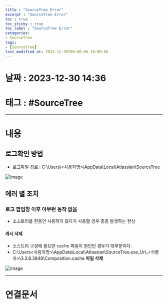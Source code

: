 ```yaml
---
title : "SourceTree Error"
excerpt : "SourceTree Error"
toc : true
toc_sticky : true
toc_label : "SourceTree Error"
categories:
- SourceTree
tags:
- [SourceTree]
last_modified_at: 2023-12-30T08:00:00-10:00:00
---
```


# 날짜 : 2023-12-30 14:36

# 태그 : #SourceTree
---

# 내용

## 로그확인 방법
- 로그파일 경로 : C:\\Users\\<사용자명>\\AppData\\Local\\Atlassian\\SourceTree
  
![image](../../assets/images/SourceTreeLogPath.png)

## 에러 별 조치

### 로고 팝업창 이후 아무런 동작 없음
- 소스트리를 한동안 사용하지 않다가 사용할 경우 종종 발생하는 현상

#### 캐시 삭제
- 소스트리 구성에 필요한 cache 파일이 원인인 경우가 대부분이다.
- C:\\Users\<사용자명>\AppData\\Local\\Atlassian\SourceTree.exe_Url_<식별자>\\3.3.8.3848\\Composition.cache **파일 삭제**
  
![image](../../assets/images/SourceTreeCache.png)

---

# 연결문서
